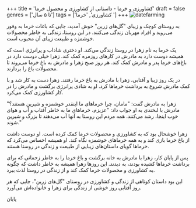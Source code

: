+++
title = 'کشاورزی و خرما - داستانی از کشاورزی و محصول خرما'
draft = false
genres = ['تا ۵ سال']
tags = ['کشاورزی', 'خرما ']
+++
![datefarming](/111.dateFarming.jpg)

به روستای کوچک و زیبای "گل‌های زرین" خوش آمدید، جایی که باغات خرما به وفور می‌روید و افراد مهربان زندگی می‌کنند. در این روستا، زندگی به خاطر محصولات خوشمزه و طبیعت زیبای آن محبوب است.

یک خرما به نام زهرا در روستا زندگی می‌کند. او دختری شاداب و پرانرژی است که همیشه دوست دارد به مادرش در کارهای روزمره کمک کند. زهرا خیلی دوست دارد در باغ‌های خرما پدر و مادرش کمک کند. هر روز صبح زهرا و مادرش به باغ خرما می‌روند تا محصولات باغ را بردارند.

در یک روز زیبا و آفتابی، زهرا با مادرش به باغ خرما رفتند. زهرا دست به کار شد و با کمک مادرش شروع به برداشت خرماها کرد. او به شادی پرانرژی برگشت و مادرش را در کار کشاورزی کمک می‌کرد.

زهرا به مادرش گفت: "مامان، چرا خرماهای ما اینقدر خوشمزه و شیرین هستند؟" مادرش با لبخندی به او جواب داد: "عزیزم، خرماهای ما به خاطر آفتاب و آب و هوای خوب اینجا، رشد می‌کنند. همه مردم این روستا به آنها آب می‌دهند تا بزرگ و شیرین شوند."

زهرا خوشحال بود که به کشاورزی و محصولات خرما کمک کرده است. او دوست داشت از باغ خرما بازی کند و به همه خرماهای خوشمزه نگاه کند. او همیشه احساس می‌کرد که خرماها گویای داستان‌های زیبایی از طبیعت و زندگی در روستا هستند.

پس از پایان کار، زهرا با مادرش به خانه برگشت و باغ خرما را به خاطر زحماتی که برای برداشت خرماها کشیده بودند، به دیدند. این روزها زهرا همیشه به خاطر داشت که چگونه به کشاورزی و محصولات خرما کمک کند و از زندگی در روستا لذت ببرد.

این بود داستان کوتاهی از زندگی و کشاورزی در روستای "گل‌های زرین"، جایی که هر روز آفتابی روز خوشی از زندگی برای زهرا و خانواده‌اش می‌آورد.


پایان